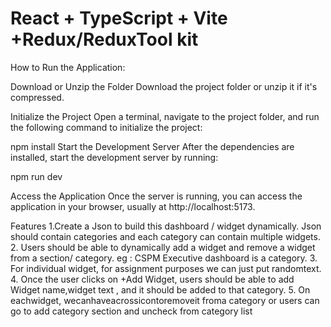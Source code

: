 # React + TypeScript + Vite +Redux/ReduxTool kit 


How to Run the Application:

Download or Unzip the Folder
Download the project folder or unzip it if it's compressed.

Initialize the Project
Open a terminal, navigate to the project folder, and run the following command to initialize the project:

npm install
Start the Development Server
After the dependencies are installed, start the development server by running:

npm run dev

Access the Application
Once the server is running, you can access the application in your browser, usually at http://localhost:5173.



Features 
1.Create a Json to build this dashboard / widget dynamically.
 Json should contain categories and each category can contain
 multiple widgets.
 2. Users should be able to dynamically add a widget and remove a
 widget from a section/ category. eg : CSPM Executive dashboard
 is a category.
 3. For individual widget, for assignment purposes we can just put
 randomtext.
 4. Once the user clicks on +Add Widget, users should be able to
 add Widget name,widget text , and it should be added to that
 category.
5. On eachwidget, wecanhaveacrossicontoremoveit froma
 category or users can go to add category section and uncheck
 from category list
